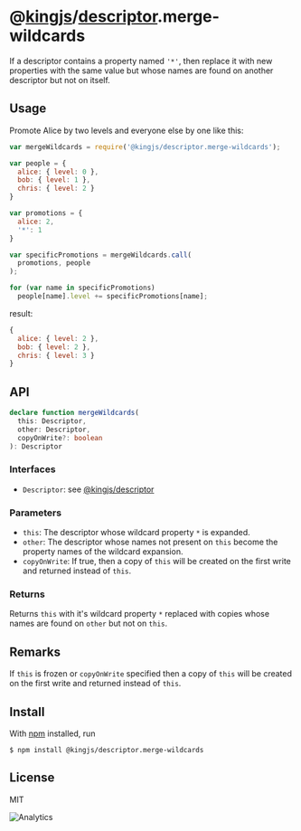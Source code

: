 # @[kingjs](https://www.npmjs.com/package/kingjs)/[descriptor](https://www.npmjs.com/package/@kingjs/descriptor).merge-wildcards
If a descriptor contains a property named `'*'`, then replace it with new properties with the same value but whose names are found on another descriptor but not on itself.
## Usage
Promote Alice by two levels and everyone else by one like this:
```js
var mergeWildcards = require('@kingjs/descriptor.merge-wildcards');

var people = {
  alice: { level: 0 },
  bob: { level: 1 },
  chris: { level: 2 }
}

var promotions = {
  alice: 2,
  '*': 1
}

var specificPromotions = mergeWildcards.call(
  promotions, people
);

for (var name in specificPromotions)
  people[name].level += specificPromotions[name];
```
result:
```js
{
  alice: { level: 2 },
  bob: { level: 2 },
  chris: { level: 3 }
}
```
## API
```ts
declare function mergeWildcards(
  this: Descriptor,
  other: Descriptor,
  copyOnWrite?: boolean
): Descriptor
```
### Interfaces
- `Descriptor`: see [@kingjs/descriptor][descriptor]
### Parameters
- `this`: The descriptor whose wildcard property `*` is expanded.
- `other`: The descriptor whose names not present on `this` become the property names of the wildcard expansion.
- `copyOnWrite`: If true, then a copy of `this` will be created on the first write and returned instead of `this`.
### Returns
Returns `this` with it's wildcard property `*` replaced with copies whose names are found on `other` but not on `this`.
## Remarks
If `this` is frozen or `copyOnWrite` specified then a copy of `this` will be created on the first write and returned instead of `this`.
## Install
With [npm](https://npmjs.org/) installed, run
```
$ npm install @kingjs/descriptor.merge-wildcards
```
## License
MIT

![Analytics](https://analytics.kingjs.net/descriptor/merge-wildcards)

  [descriptor]: https://www.npmjs.com/package/@kingjs/descriptor
